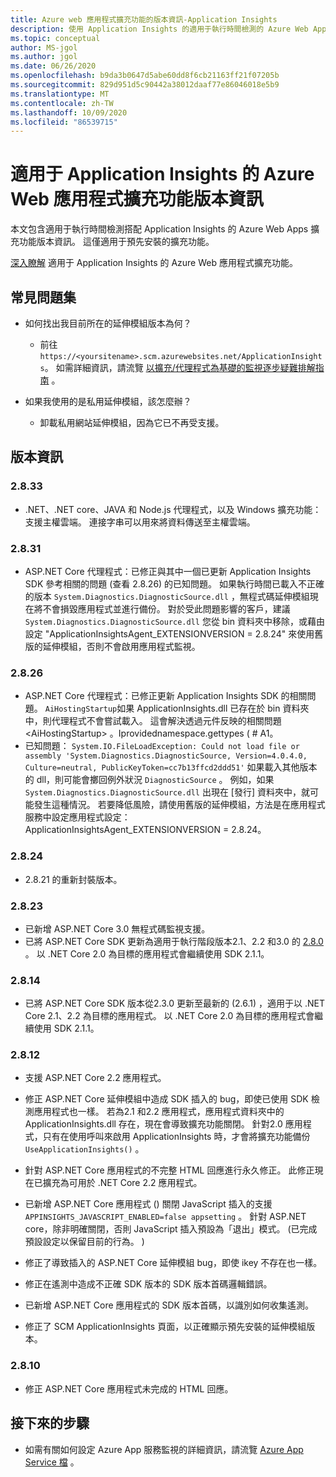 ```yaml
---
title: Azure web 應用程式擴充功能的版本資訊-Application Insights
description: 使用 Application Insights 的適用于執行時間檢測的 Azure Web Apps 擴充功能版本資訊。
ms.topic: conceptual
author: MS-jgol
ms.author: jgol
ms.date: 06/26/2020
ms.openlocfilehash: b9da3b0647d5abe60dd8f6cb21163ff21f07205b
ms.sourcegitcommit: 829d951d5c90442a38012daaf77e86046018e5b9
ms.translationtype: MT
ms.contentlocale: zh-TW
ms.lasthandoff: 10/09/2020
ms.locfileid: "86539715"
---
```

# <a name="release-notes-for-azure-web-app-extension-for-application-insights"></a>適用于 Application Insights 的 Azure Web 應用程式擴充功能版本資訊

本文包含適用于執行時間檢測搭配 Application Insights 的 Azure Web Apps 擴充功能版本資訊。 這僅適用于預先安裝的擴充功能。

[深入瞭解](azure-web-apps.md) 適用于 Application Insights 的 Azure Web 應用程式擴充功能。

## <a name="frequently-asked-questions"></a>常見問題集

- 如何找出我目前所在的延伸模組版本為何？
    - 前往 `https://<yoursitename>.scm.azurewebsites.net/ApplicationInsights`。 如需詳細資訊，請流覽 [以擴充/代理程式為基礎的監視逐步疑難排解指南](./azure-web-apps.md?tabs=net#troubleshooting) 。

- 如果我使用的是私用延伸模組，該怎麼辦？
    - 卸載私用網站延伸模組，因為它已不再受支援。

## <a name="release-notes"></a>版本資訊

### <a name="2833"></a>2.8.33

- .NET、.NET core、JAVA 和 Node.js 代理程式，以及 Windows 擴充功能：支援主權雲端。 連接字串可以用來將資料傳送至主權雲端。

### <a name="2831"></a>2.8.31

- ASP.NET Core 代理程式：已修正與其中一個已更新 Application Insights SDK 參考相關的問題 (查看 2.8.26) 的已知問題。 如果執行時間已載入不正確的版本 `System.Diagnostics.DiagnosticSource.dll` ，無程式碼延伸模組現在將不會損毀應用程式並進行備份。 對於受此問題影響的客戶，建議 `System.Diagnostics.DiagnosticSource.dll` 您從 bin 資料夾中移除，或藉由設定 "ApplicationInsightsAgent_EXTENSIONVERSION = 2.8.24" 來使用舊版的延伸模組，否則不會啟用應用程式監視。

### <a name="2826"></a>2.8.26

- ASP.NET Core 代理程式：已修正更新 Application Insights SDK 的相關問題。 `AiHostingStartup`如果 ApplicationInsights.dll 已存在於 bin 資料夾中，則代理程式不會嘗試載入。 這會解決透過元件反映的相關問題 \<AiHostingStartup\> 。Iprovidednamespace.gettypes ( # A1。
- 已知問題： `System.IO.FileLoadException: Could not load file or assembly 'System.Diagnostics.DiagnosticSource, Version=4.0.4.0, Culture=neutral, PublicKeyToken=cc7b13ffcd2ddd51'` 如果載入其他版本的 dll，則可能會擲回例外狀況 `DiagnosticSource` 。 例如，如果 `System.Diagnostics.DiagnosticSource.dll` 出現在 [發行] 資料夾中，就可能發生這種情況。 若要降低風險，請使用舊版的延伸模組，方法是在應用程式服務中設定應用程式設定： ApplicationInsightsAgent_EXTENSIONVERSION = 2.8.24。

### <a name="2824"></a>2.8.24

- 2.8.21 的重新封裝版本。

### <a name="2823"></a>2.8.23

- 已新增 ASP.NET Core 3.0 無程式碼監視支援。
- 已將 ASP.NET Core SDK 更新為適用于執行階段版本2.1、2.2 和3.0 的 [2.8.0](https://github.com/microsoft/ApplicationInsights-aspnetcore/releases/tag/2.8.0) 。 以 .NET Core 2.0 為目標的應用程式會繼續使用 SDK 2.1.1。

### <a name="2814"></a>2.8.14

- 已將 ASP.NET Core SDK 版本從2.3.0 更新至最新的 (2.6.1) ，適用于以 .NET Core 2.1、2.2 為目標的應用程式。 以 .NET Core 2.0 為目標的應用程式會繼續使用 SDK 2.1.1。

### <a name="2812"></a>2.8.12

- 支援 ASP.NET Core 2.2 應用程式。
- 修正 ASP.NET Core 延伸模組中造成 SDK 插入的 bug，即使已使用 SDK 檢測應用程式也一樣。 若為2.1 和2.2 應用程式，應用程式資料夾中的 ApplicationInsights.dll 存在，現在會導致擴充功能關閉。 針對2.0 應用程式，只有在使用呼叫來啟用 ApplicationInsights 時，才會將擴充功能備份 `UseApplicationInsights()` 。

- 針對 ASP.NET Core 應用程式的不完整 HTML 回應進行永久修正。 此修正現在已擴充為可用於 .NET Core 2.2 應用程式。

- 已新增 ASP.NET Core 應用程式 () 關閉 JavaScript 插入的支援 `APPINSIGHTS_JAVASCRIPT_ENABLED=false appsetting` 。 針對 ASP.NET core，除非明確關閉，否則 JavaScript 插入預設為「退出」模式。  (已完成預設設定以保留目前的行為。 ) 

- 修正了導致插入的 ASP.NET Core 延伸模組 bug，即使 ikey 不存在也一樣。
- 修正在遙測中造成不正確 SDK 版本的 SDK 版本首碼邏輯錯誤。

- 已新增 ASP.NET Core 應用程式的 SDK 版本首碼，以識別如何收集遙測。
- 修正了 SCM ApplicationInsights 頁面，以正確顯示預先安裝的延伸模組版本。

### <a name="2810"></a>2.8.10

- 修正 ASP.NET Core 應用程式未完成的 HTML 回應。

## <a name="next-steps"></a>接下來的步驟

- 如需有關如何設定 Azure App 服務監視的詳細資訊，請流覽 [Azure App Service 檔](azure-web-apps.md) 。 
